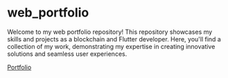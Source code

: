 # web_portfolio
Welcome to my web portfolio repository!
This repository showcases my skills and projects as a blockchain and Flutter developer.
Here, you'll find a collection of my work, demonstrating my expertise in creating innovative solutions and seamless user experiences.


[Portfolio](https://akshat-sgit.github.io/web_portfolio/)
